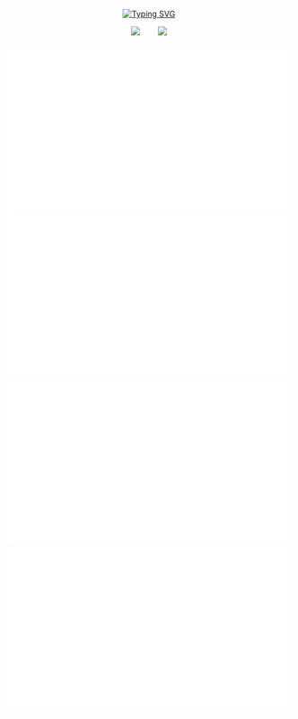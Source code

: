 <p align="center">
  <a href="https://git.io/typing-svg"><img src="https://readme-typing-svg.demolab.com?font=Fira+Code&weight=500&size=30&pause=1000&color=539BF5&center=true&multiline=true&repeat=false&random=false&width=435&height=100&lines=%3CCardiac+%2F%3E;%2F%2F+fullstack+developer" alt="Typing SVG" /></a>
</p>

<p align="center">
  <img src="https://api.visitorbadge.io/api/visitors?path=cardiacdev%2Fcardiacdev&labelColor=%230d1117&countColor=%23539bf5"/>
  &nbsp;&nbsp;&nbsp;&nbsp;&nbsp;&nbsp;
  <img width="50" src="pixel_campfire.webp" />
</p>

<p align="center">
  <img src="https://raw.githubusercontent.com/cardiacdev/github-stats/master/generated/overview.svg#gh-dark-mode-only" />
  <img src="https://raw.githubusercontent.com/cardiacdev/github-stats/master/generated/overview.svg#gh-light-mode-only" />
  <img src="https://raw.githubusercontent.com/cardiacdev/github-stats/master/generated/languages.svg#gh-dark-mode-only" />
  <img src="https://raw.githubusercontent.com/cardiacdev/github-stats/master/generated/languages.svg#gh-light-mode-only" />
</p>
